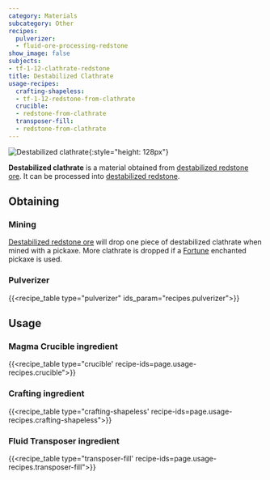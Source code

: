 ```yaml
---
category: Materials
subcategory: Other
recipes:
  pulverizer:
  - fluid-ore-processing-redstone
show_image: false
subjects:
- tf-1-12-clathrate-redstone
title: Destabilized Clathrate
usage-recipes:
  crafting-shapeless:
  - tf-1-12-redstone-from-clathrate
  crucible:
  - redstone-from-clathrate
  transposer-fill:
  - redstone-from-clathrate
---
```


![Destabilized clathrate](/images/docs/1.12/thermal-foundation/clathrate-redstone.gif){:style="height: 128px"}


**Destabilized clathrate** is a material obtained from [destabilized redstone
ore](../destabilized-redstone-ore/). It can be processed into [destabilized
redstone](../destabilized-redstone/).


Obtaining
---------

### Mining
[Destabilized redstone ore](../destabilized-redstone-ore/) will drop one
piece of destabilized clathrate when mined with a pickaxe. More clathrate is
dropped if a [Fortune](https://minecraft.gamepedia.com/Fortune) enchanted
pickaxe is used.

### Pulverizer
{{<recipe_table type="pulverizer" ids_param="recipes.pulverizer">}}


Usage
-----

### Magma Crucible ingredient
{{<recipe_table type="crucible' recipe-ids=page.usage-recipes.crucible">}}

### Crafting ingredient
{{<recipe_table type="crafting-shapeless' recipe-ids=page.usage-recipes.crafting-shapeless">}}

### Fluid Transposer ingredient
{{<recipe_table type="transposer-fill' recipe-ids=page.usage-recipes.transposer-fill">}}
